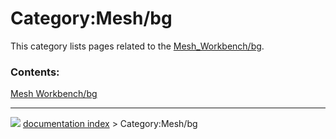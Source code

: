 # Category:Mesh/bg
This category lists pages related to the [Mesh\_Workbench/bg](Mesh_Workbench/bg.md).

### Contents:

  
  [Mesh Workbench/bg](Mesh_Workbench/bg.md)



---
![](images/Right_arrow.png) [documentation index](../README.md) > Category:Mesh/bg
